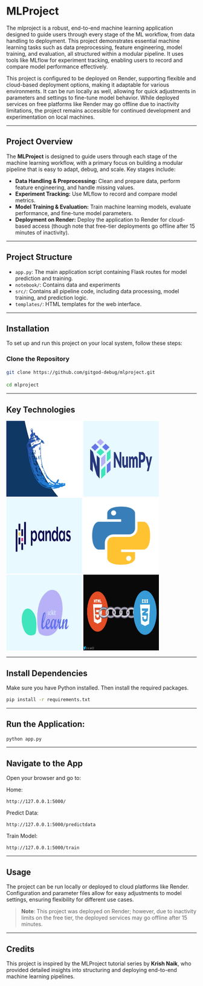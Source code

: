 # MLProject

The mlproject is a robust, end-to-end machine learning application designed to guide users through every stage of the ML workflow, from data handling to deployment. This project demonstrates essential machine learning tasks such as data preprocessing, feature engineering, model training, and evaluation, all structured within a modular pipeline. It uses tools like MLflow for experiment tracking, enabling users to record and compare model performance effectively.

This project is configured to be deployed on Render, supporting flexible and cloud-based deployment options, making it adaptable for various environments. It can be run locally as well, allowing for quick adjustments in parameters and settings to fine-tune model behavior. While deployed services on free platforms like Render may go offline due to inactivity limitations, the project remains accessible for continued development and experimentation on local machines.

---

## Project Overview

The **MLProject** is designed to guide users through each stage of the machine learning workflow, with a primary focus on building a modular pipeline that is easy to adapt, debug, and scale. Key stages include:

- **Data Handling & Preprocessing:** Clean and prepare data, perform feature engineering, and handle missing values.
- **Experiment Tracking:** Use MLflow to record and compare model metrics.
- **Model Training & Evaluation:** Train machine learning models, evaluate performance, and fine-tune model parameters.
- **Deployment on Render:** Deploy the application to Render for cloud-based access (though note that free-tier deployments go offline after 15 minutes of inactivity).

---

## Project Structure

- `app.py`: The main application script containing Flask routes for model prediction and training.
- `notebook/`: Contains data and experiments
- `src/`: Contains all pipeline code, including data processing, model training, and prediction logic.
- `templates/`: HTML templates for the web interface.

---

## Installation

To set up and run this project on your local system, follow these steps:

### Clone the Repository

```bash
git clone https://github.com/gitgod-debug/mlproject.git

cd mlproject
```


---

## Key Technologies

<p align="left">
  <img src="https://github.com/gitgod-debug/mlproject/blob/main/Images/Flask.webp" width="200" height="200"/>
  <img src="https://github.com/gitgod-debug/mlproject/blob/main/Images/Numpy.webp" width="200" height="200"/>
  <img src="https://github.com/gitgod-debug/mlproject/blob/main/Images/pandas.webp" width="200" height="200"/>
  <img src="https://github.com/gitgod-debug/mlproject/blob/main/Images/Python.webp" width="200" height="200"/>
  <img src="https://github.com/gitgod-debug/mlproject/blob/main/Images/sklearn.webp" width="200" height="200"/>
  <img src="https://github.com/gitgod-debug/mlproject/blob/main/Images/HTML_CSS.webp" width="200" height="200"/>
</p>

---

## Install Dependencies

Make sure you have Python installed. Then install the required packages.

```cmd
pip install -r requirements.txt

```


---

## Run the Application:

```cmd
python app.py

```

---

## Navigate to the App

Open your browser and go to:

Home: 
```
http://127.0.0.1:5000/
```

Predict Data:
```
http://127.0.0.1:5000/predictdata
```

Train Model:
```
http://127.0.0.1:5000/train
```

---

## Usage

The project can be run locally or deployed to cloud platforms like Render. Configuration and parameter files allow for easy adjustments to model settings, ensuring flexibility for different use cases.

> **Note**: This project was deployed on Render; however, due to inactivity limits on the free tier, the deployed services may go offline after 15 minutes.

---

## Credits

This project is inspired by the MLProject tutorial series by **Krish Naik**, who provided detailed insights into structuring and deploying end-to-end machine learning pipelines.
